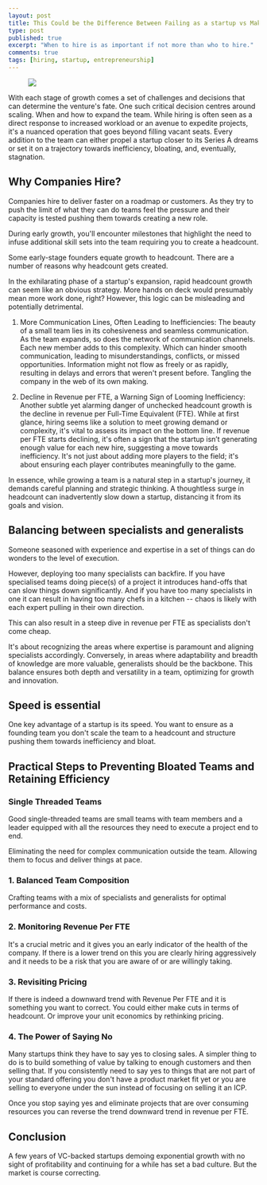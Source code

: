 ```yaml
---
layout: post
title: This Could be the Difference Between Failing as a startup vs Making it to next funding stage: When to Add an FTE Role?
type: post
published: true
excerpt: "When to hire is as important if not more than who to hire."
comments: true
tags: [hiring, startup, entrepreneurship]
---
```


<figure>
  <img src="../images/">
</figure>
With each stage of growth comes a set of challenges and decisions that can determine the venture's fate. One such critical decision centres around scaling. When and how to expand the team. While hiring is often seen as a direct response to increased workload or an avenue to expedite projects, it's a nuanced operation that goes beyond filling vacant seats. Every addition to the team can either propel a startup closer to its Series A dreams or set it on a trajectory towards inefficiency, bloating, and, eventually, stagnation. 

## Why Companies Hire?
Companies hire to deliver faster on a roadmap or customers. As they try to push the limit of what they can do teams feel the pressure and their capacity is tested pushing them towards creating a new role.

During early growth, you'll encounter milestones that highlight the need to infuse additional skill sets into the team requiring you to create a headcount.

Some early-stage founders equate growth to headcount. There are a number of reasons why headcount gets created.

In the exhilarating phase of a startup's expansion, rapid headcount growth can seem like an obvious strategy. More hands on deck would presumably mean more work done, right? However, this logic can be misleading and potentially detrimental.

1. More Communication Lines, Often Leading to Inefficiencies:
The beauty of a small team lies in its cohesiveness and seamless communication. As the team expands, so does the network of communication channels. Each new member adds to this complexity. Which can hinder smooth communication, leading to misunderstandings, conflicts, or missed opportunities. Information might not flow as freely or as rapidly, resulting in delays and errors that weren't present before. Tangling the company in the web of its own making.

2. Decline in Revenue per FTE, a Warning Sign of Looming Inefficiency:
Another subtle yet alarming danger of unchecked headcount growth is the decline in revenue per Full-Time Equivalent (FTE). While at first glance, hiring seems like a solution to meet growing demand or complexity, it's vital to assess its impact on the bottom line. If revenue per FTE starts declining, it's often a sign that the startup isn’t generating enough value for each new hire, suggesting a move towards inefficiency. It's not just about adding more players to the field; it's about ensuring each player contributes meaningfully to the game.

In essence, while growing a team is a natural step in a startup's journey, it demands careful planning and strategic thinking. A thoughtless surge in headcount can inadvertently slow down a startup, distancing it from its goals and vision.
  
## Balancing between specialists and generalists
Someone seasoned with experience and expertise in a set of things can do wonders to the level of execution.

However, deploying too many specialists can backfire. If you have specialised teams doing piece(s) of a project it introduces hand-offs that can slow things down significantly. And if you have too many specialists in one it can result in having too many chefs in a kitchen -- chaos is likely with each expert pulling in their own direction.

This can also result in a steep dive in revenue per FTE as specialists don't come cheap.

It's about recognizing the areas where expertise is paramount and aligning specialists accordingly. Conversely, in areas where adaptability and breadth of knowledge are more valuable, generalists should be the backbone. This balance ensures both depth and versatility in a team, optimizing for growth and innovation.

## Speed is essential
One key advantage of a startup is its speed. You want to ensure as a founding team you don't scale the team to a headcount and structure pushing them towards inefficiency and bloat.

## Practical Steps to Preventing Bloated Teams and Retaining Efficiency

### Single Threaded Teams 
Good single-threaded teams are small teams with team members and a leader equipped with all the resources they need to execute a project end to end.

Eliminating the need for complex communication outside the team. Allowing them to focus and deliver things at pace.

### 1. Balanced Team Composition
Crafting teams with a mix of specialists and generalists for optimal performance and costs.

### 2. Monitoring Revenue Per FTE
It's a crucial metric and it gives you an early indicator of the health of the company. If there is a lower trend on this you are clearly hiring aggressively and it needs to be a risk that you are aware of or are willingly taking.
   
### 3. Revisiting Pricing 
If there is indeed a downward trend with Revenue Per FTE and it is something you want to correct. You could either make cuts in terms of headcount. Or improve your unit economics by rethinking pricing.
   
### 4. The Power of Saying No
Many startups think they have to say yes to closing sales. A simpler thing to do is to build something of value by talking to enough customers and then selling that. If you consistently need to say yes to things that are not part of your standard offering you don't have a product market fit yet or you are selling to everyone under the sun instead of focusing on selling it an ICP.

Once you stop saying yes and eliminate projects that are over consuming resources you can reverse the trend downward trend in revenue per FTE.

## Conclusion
A few years of VC-backed startups demoing exponential growth with no sight of profitability and continuing for a while has set a bad culture. But the market is course correcting.

